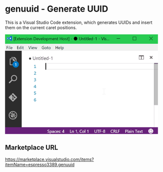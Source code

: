 # genuuid - Generate UUID

This is a Visual Studio Code extension, which generates UUIDs and insert them on the current caret positions.

![](./images/intro.gif)

## Marketplace URL
https://marketplace.visualstudio.com/items?itemName=espresso3389.genuuid
